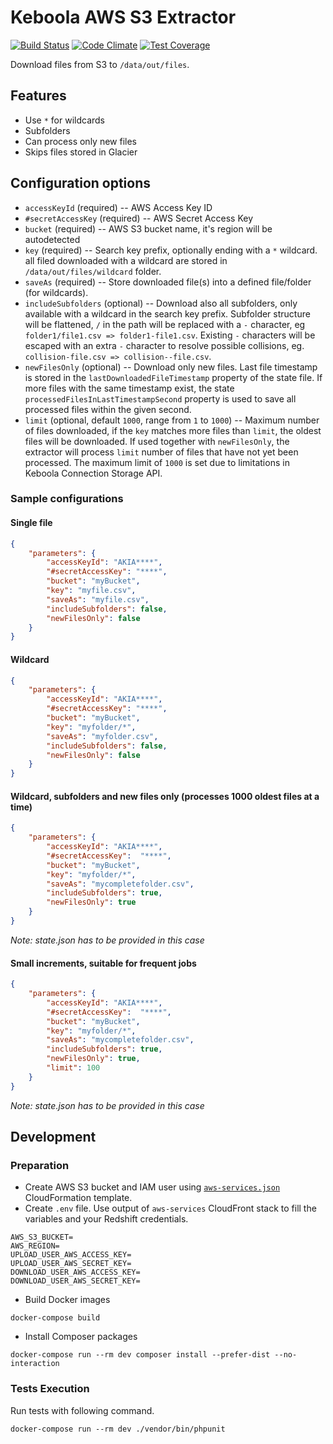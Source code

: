# Keboola AWS S3 Extractor
 
[![Build Status](https://travis-ci.org/keboola/aws-s3-extractor.svg?branch=master)](https://travis-ci.org/keboola/aws-s3-extractor) [![Code Climate](https://codeclimate.com/github/keboola/aws-s3-extractor/badges/gpa.svg)](https://codeclimate.com/github/keboola/aws-s3-extractor) [![Test Coverage](https://codeclimate.com/github/keboola/aws-s3-extractor/badges/coverage.svg)](https://codeclimate.com/github/keboola/aws-s3-extractor)

Download files from S3 to `/data/out/files`. 

## Features
- Use `*` for wildcards
- Subfolders
- Can process only new files
- Skips files stored in Glacier

## Configuration options

- `accessKeyId` (required) -- AWS Access Key ID
- `#secretAccessKey` (required) -- AWS Secret Access Key
- `bucket` (required) -- AWS S3 bucket name, it's region will be autodetected
- `key` (required) -- Search key prefix, optionally ending with a `*` wildcard. all filed downloaded with a wildcard are stored in `/data/out/files/wildcard` folder.
- `saveAs` (required) -- Store downloaded file(s) into a defined file/folder (for wildcards).
- `includeSubfolders` (optional) -- Download also all subfolders, only available with a wildcard in the search key prefix. 
Subfolder structure will be flattened, `/` in the path will be replaced with a `-` character, eg `folder1/file1.csv => folder1-file1.csv`. 
Existing `-` characters will be escaped with an extra `-` character to resolve possible collisions, eg. `collision-file.csv => collision--file.csv`.  
- `newFilesOnly` (optional) -- Download only new files. Last file timestamp is stored in the `lastDownloadedFileTimestamp` property of the state file. 
If more files with the same timestamp exist, the state `processedFilesInLastTimestampSecond` property is used to save all processed files within the given second.
- `limit` (optional, default `1000`, range from `1` to `1000`) -- Maximum number of files downloaded, if the `key` matches more files than `limit`, the oldest files will be downloaded. 
If used together with `newFilesOnly`, the extractor will process `limit` number of files that have not yet been processed. 
The maximum limit of `1000` is set due to limitations in Keboola Connection Storage API.
  

### Sample configurations

#### Single file

```json
{
    "parameters": {
        "accessKeyId": "AKIA****",
        "#secretAccessKey": "****",
        "bucket": "myBucket",
        "key": "myfile.csv",
        "saveAs": "myfile.csv",
        "includeSubfolders": false,
        "newFilesOnly": false
    }
}
```

#### Wildcard 

```json
{
    "parameters": {
        "accessKeyId": "AKIA****",
        "#secretAccessKey": "****",
        "bucket": "myBucket",
        "key": "myfolder/*",
        "saveAs": "myfolder.csv",
        "includeSubfolders": false,
        "newFilesOnly": false
    }
}
```

#### Wildcard, subfolders and new files only (processes 1000 oldest files at a time)

```json
{
    "parameters": {
        "accessKeyId": "AKIA****",
        "#secretAccessKey":  "****",
        "bucket": "myBucket",
        "key": "myfolder/*",
        "saveAs": "mycompletefolder.csv",        
        "includeSubfolders": true,
        "newFilesOnly": true
    }
}
```

*Note: state.json has to be provided in this case*

#### Small increments, suitable for frequent jobs

```json
{
    "parameters": {
        "accessKeyId": "AKIA****",
        "#secretAccessKey":  "****",
        "bucket": "myBucket",
        "key": "myfolder/*",
        "saveAs": "mycompletefolder.csv",        
        "includeSubfolders": true,
        "newFilesOnly": true,
        "limit": 100
    }
}
```

*Note: state.json has to be provided in this case*

## Development

### Preparation

- Create AWS S3 bucket and IAM user using [`aws-services.json`](./aws-services.json) CloudFormation template.
- Create `.env` file. Use output of `aws-services` CloudFront stack to fill the variables and your Redshift credentials.

```
AWS_S3_BUCKET=
AWS_REGION=
UPLOAD_USER_AWS_ACCESS_KEY=
UPLOAD_USER_AWS_SECRET_KEY=
DOWNLOAD_USER_AWS_ACCESS_KEY=
DOWNLOAD_USER_AWS_SECRET_KEY=
```

- Build Docker images
```
docker-compose build
```

- Install Composer packages

```
docker-compose run --rm dev composer install --prefer-dist --no-interaction
```

### Tests Execution
Run tests with following command.

```
docker-compose run --rm dev ./vendor/bin/phpunit
```

